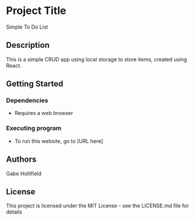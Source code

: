 # Project Title
Simple To Do List

## Description
This is a simple CRUD app using local storage to store items, created using React.

## Getting Started
### Dependencies
- Requires a web browser
### Executing program
- To run this website, go to [URL here]
## Authors
Gabe Hollifield
## License
This project is licensed under the MIT License - see the LICENSE.md file for details
